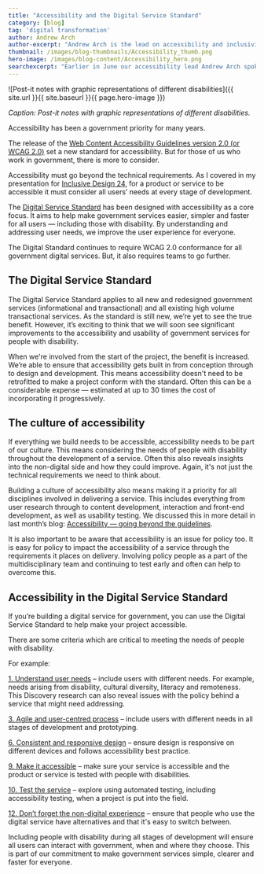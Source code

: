 ```yaml
---
title: "Accessibility and the Digital Service Standard"
category: [blog]
tag: 'digital transformation'
author: Andrew Arch
author-excerpt: "Andrew Arch is the lead on accessibility and inclusivity at the DTA."
thumbnail: /images/blog-thumbnails/Accessibility_thumb.png
hero-image: /images/blog-content/Accessibility_hero.png
searchexcerpt: "Earlier in June our accessibility lead Andrew Arch spoke at the Inclusive Design 24 online event about our move from WCAG 2.0 conformance to user-centred design."
---
```


![Post-it notes with graphic representations of different disabilities]({{ site.url }}{{ site.baseurl }}{{ page.hero-image }})

*Caption: Post-it notes with graphic representations of different disabilities.*

Accessibility has been a government priority for many years. 

The release of the [Web Content Accessibility Guidelines version 2.0 (or WCAG 2.0)](https://www.w3.org/TR/WCAG20/) set a new standard for accessibility. But for those of us who work in government, there is more to consider.

Accessibility must go beyond the technical requirements. As I covered in my presentation for [Inclusive Design 24](http://www.inclusivedesign24.org/#talk8), for a product or service to be accessible it must consider all users’ needs at every stage of development.

The [Digital Service Standard](https://www.dta.gov.au/standard/) has been designed with accessibility as a core focus. It aims to help make government services easier, simpler and faster for all users — including those with disability. By understanding and addressing user needs, we improve the user experience for everyone.
 
The Digital Standard continues to require WCAG 2.0 conformance for all government digital services. But, it also requires teams to go further.

## The Digital Service Standard

The Digital Service Standard applies to all new and redesigned government services (informational and transactional) and all existing high volume transactional services. As the standard is still new, we’re yet to see the true benefit. However, it’s exciting to think that we will soon see significant improvements to the accessibility and usability of government services for people with disability.

When we're involved from the start of the project, the benefit is increased. We’re able to ensure that accessibility gets built in from conception through to design and development. This means accessibility doesn't need to be retrofitted to make a project conform with the standard. Often this can be a considerable expense — estimated at up to 30 times the cost of incorporating it progressively.

## The culture of accessibility

If everything we build needs to be accessible, accessibility needs to be part of our culture. This means considering the needs of people with disability throughout the development of a service. Often this also reveals insights into the non-digital side and how they could improve. Again, it's not just the technical requirements we need to think about.

Building a culture of accessibility also means making it a priority for all disciplines involved in delivering a service. This includes everything from user research through to content development, interaction and front-end development, as well as usability testing. We discussed this in more detail in last month’s blog: [Accessibility — going beyond the guidelines](https://www.dta.gov.au/blog/Accessibility-going-beyond-the-guidelines/). 

It is also important to be aware that accessibility is an issue for policy too. It is easy for policy to impact the accessibility of a service through the requirements it places on delivery. Involving policy people as a part of the multidisciplinary team and continuing to test early and often can help to overcome this.

## Accessibility in the Digital Service Standard

If you’re building a digital service for government, you can use the Digital Service Standard to help make your project accessible. 

There are some criteria which are critical to meeting the needs of people with disability.

For example:

[1. Understand user needs](https://www.dta.gov.au/standard/1-user-needs/) – include users with different needs. For example, needs arising from disability, cultural diversity, literacy and remoteness. This Discovery research can also reveal issues with the policy behind a service that might need addressing.

[3. Agile and user-centred process](https://www.dta.gov.au/standard/3-agile-and-user-centred/) – include users with different needs in all stages of development and prototyping.

[6. Consistent and responsive design](https://www.dta.gov.au/standard/6-consistent-and-responsive/) – ensure design is responsive on different devices and follows accessibility best practice.

[9. Make it accessible](https://www.dta.gov.au/standard/9-make-it-accessible/) – make sure your service is accessible and the product or service is tested with people with disabilities.

[10. Test the service](https://www.dta.gov.au/standard/10-test-the-service/) – explore using automated testing, including accessibility testing, when a project is put into the field.

[12. Don’t forget the non-digital experience](https://www.dta.gov.au/standard/12-non-digital-experience/) – ensure that people who use the digital service have alternatives and that it's easy to switch between.

Including people with disability during all stages of development will ensure all users can interact with government, when and where they choose. This is part of our commitment to make government services simple, clearer and faster for everyone.
